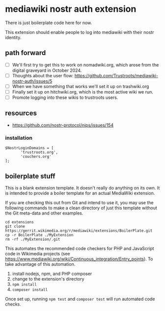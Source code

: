 # mediawiki nostr auth extension

There is just boilerplate code here for now.

This extension should enable people to log into mediawiki with their nostr identity.

## path forward

- [ ] We'll first try to get this to work on nomadwiki.org, which arose from the digital graveyard in October 2024.
- [ ] Thoughts about the user flow: https://github.com/Trustroots/mediawiki-nostr-auth/issues/5
- [ ] When we have something that works we'll set it up on trashwiki.org
- [ ] Finally set it up on hitchwiki.org, which is the most active wiki we run.
- [ ] Promote logging into these wikis to trustroots users.

## resources

- https://github.com/nostr-protocol/nips/issues/154

### installation


```
$NostrLoginDomains = [
	   'trustroots.org',
	   'couchers.org'
];
```


## boilerplate stuff

This is a blank extension template. It doesn't really do anything on its own.
It is intended to provide a boiler template for an actual MediaWiki extension.

If you are checking this out from Git and intend to use it, you may use the
following commands to make a clean directory of just this template without the
Git meta-data and other examples.

    cd extensions
	git clone https://gerrit.wikimedia.org/r/mediawiki/extensions/BoilerPlate.git
	cp -r BoilerPlate ./MyExtension
	rm -rf ./MyExtension/.git

This automates the recommended code checkers for PHP and JavaScript code in Wikimedia projects
(see https://www.mediawiki.org/wiki/Continuous_integration/Entry_points).
To take advantage of this automation.

1. install nodejs, npm, and PHP composer
2. change to the extension's directory
3. `npm install`
4. `composer install`

Once set up, running `npm test` and `composer test` will run automated code checks.
